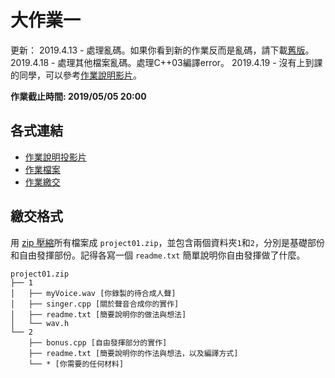 # 大作業一

更新：
2019.4.13 - 處理亂碼。如果你看到新的作業反而是亂碼，請下載[舊版][v1]。
2019.4.18 - 處理其他檔案亂碼。處理C++03編譯error。
2019.4.19 - 沒有上到課的同學，可以參考[作業說明影片][video]。

**作業截止時間: 2019/05/05 20:00**

## 各式連結
- [作業說明投影片](https://docs.google.com/presentation/d/1zkGIKO9UUbKH6-jr0QUlzEfmpi7O1d7PHm-VlO6-koM/edit?usp=sharing)
- [作業檔案](https://drive.google.com/open?id=1MUa16wlLF4XWmQAYYldj5JqY1mP6c0q7)
- [作業繳交](https://course.sprout.tw/)

## 繳交格式

用 [zip 壓縮](https://support.microsoft.com/zh-tw/help/14200/windows-compress-uncompress-zip-files)所有檔案成 `project01.zip`，並包含兩個資料夾`1`和`2`，分別是基礎部份和自由發揮部份。記得各寫一個 `readme.txt` 簡單說明你自由發揮做了什麼。

```
project01.zip
├── 1
│   ├── myVoice.wav [你錄製的待合成人聲]
│   ├── singer.cpp [關於聲音合成你的實作]
│   ├── readme.txt [簡要說明你的做法與想法]
│   └── wav.h
└── 2
    ├── bonus.cpp [自由發揮部分的實作]
    ├── readme.txt [簡要說明你的作法與想法，以及編譯方式]
    └── * [你需要的任何材料]
```
[v1]: https://drive.google.com/open?id=1PoR-hcwSpbSpc1yaUPCXKLgqIrxGcpZF
[video]: https://youtu.be/HgCXHtUl-8c
